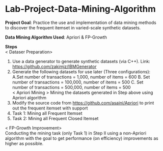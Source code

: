# Lab-Project-Data-Mining-Algorithm

**Project Goal**: Practice the use and implementation of data mining methods to discover the frequent itemset in
varied-scale synthetic datasets.

**Data Mining Algorithm Used**: Apriori & FP-Growth

**Steps**  
< Dataser Preparation>
1. Use a data generator to generate synthetic datasets (via C++). Link: https://github.com/zakimjz/IBMGenerator
2. Generate the following datasets for use later (Three configurations):
  A.Set number of transactions = 1,000, number of items = 600
  B. Set number of transactions = 100,000, number of items = 500
  C. Set number of transactions = 500,000, number of items = 500  
< Apriori Mining >
Mining the datasets generated in Step above using Apriori algorithm
1. Modify the source code from https://github.com/asaini/Apriori to print out the frequent itemset with support
2. Task 1: Mining all Frequent Itemset
3. Task 2: Mining all Frequent Closed Itemset

< FP-Growth Improvement>  
Conducting the mining task (only Task 1) in Step II using a non-Apriori algorithm with the goal to get performance (on efficiency) improvements as higher as possible.
